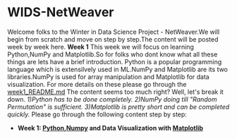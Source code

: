 # WIDS-NetWeaver
Welcome folks to the Winter in Data Science Project - NetWeaver.We will begin from scratch and move on step by step.The content will be posted week by week here.
**Week 1** 
This week we will focus on learning Python,NumPy and Matplotlib.So for folks who dont know what all these things are lets have a brief introduction.
Python is a popular programming language which is extensilvely used in ML.NumPy and Matplotlib are its two libraries.NumPy is used for array manipulation and Matplotlib for data visualization.
For more details on these please go through the [week1_README.md](https://github.com/PiyushiAnand/WIDS-NetWeaver/blob/main/week1_README.md)
The content seems too much right? Well, let's break it down.
*1)Python has to be done completely.*
*2)NumPy doing till "Random Permutation" is sufficient.*
*3)Matplotlib is pretty short and can be completed quickly.*
Please go through the following content step by step:
* **Week 1: [Python](https://scrimba.com/learn/python),[Numpy](https://www.w3schools.com/python/numpy/default.asp) and Data Visualization with [Matplotlib](https://www.w3schools.com/python/matplotlib_intro.asp)**
